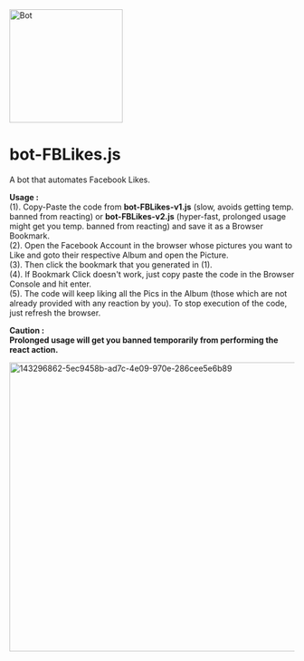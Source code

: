 
<img src="https://freepngimg.com/thumb/terminator/21148-9-terminator-picture.png" width="200" title="Bot" alt="Bot" />  

# bot-FBLikes.js
A bot that automates Facebook Likes.  

**Usage :**  
(1). Copy-Paste the code from **bot-FBLikes-v1.js** (slow, avoids getting temp. banned from reacting) or **bot-FBLikes-v2.js** (hyper-fast, prolonged usage might get you temp. banned from reacting) and save it as a Browser Bookmark.  
(2). Open the Facebook Account in the browser whose pictures you want to Like and goto their respective Album and open the Picture.  
(3). Then click the bookmark that you generated in (1).  
(4). If Bookmark Click doesn't work, just copy paste the code in the Browser Console and hit enter.  
(5). The code will keep liking all the Pics in the Album (those which are not already provided with any reaction by you). To stop execution of the code, just refresh the browser.

**Caution :**  
**Prolonged usage will get you banned temporarily from performing the react action.**  

<img width="510" alt="143296862-5ec9458b-ad7c-4e09-970e-286cee5e6b89" src="https://user-images.githubusercontent.com/6196046/147591940-52389d85-aab8-4b18-badd-da75bf6d4dbf.png">
